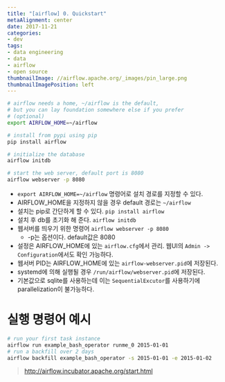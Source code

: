 ```yaml
---
title: "[airflow] 0. Quickstart"
metaAlignment: center
date: 2017-11-21
categories:
- dev
tags:
- data engineering
- data
- airflow
- open source
thumbnailImage: //airflow.apache.org/_images/pin_large.png
thumbnailImagePosition: left
---
```


<!--more-->


```sh
# airflow needs a home, ~/airflow is the default,
# but you can lay foundation somewhere else if you prefer
# (optional)
export AIRFLOW_HOME=~/airflow

# install from pypi using pip
pip install airflow

# initialize the database
airflow initdb

# start the web server, default port is 8080
airflow webserver -p 8080
```

- `export AIRFLOW_HOME=~/airflow` 명령어로 설치 경로를 지정할 수 있다.
- AIRFLOW_HOME을 지정하지 않을 경우 default 경로는 `~/airflow`
- 설치는 pip로 간단하게 할 수 있다. `pip install airflow`
- 설치 후 db를 초기화 해 준다. `airflow initdb`
- 웹서버를 띄우기 위한 명령어 `airflow webserver -p 8080`
    - -p는 옵션이다. default값은 8080
- 설정은 AIRFLOW_HOME에 있는 `airflow.cfg`에서 관리. 웹UI의 `Admin -> Configuration`에서도 확인 가능하다.
- 웹서버 PID는 AIRFLOW_HOME에 있는 `airflow-webserver.pid`에 저장된다.
- systemd에 의해 실행될 경우 `/run/airflow/webserver.pid`에 저장된다. 
- 기본값으로 sqlite를 사용하는데 이는 `SequentialExcutor`를 사용하기에 parallelization이 불가능하다.


# 실행 명령어 예시 

```sh
# run your first task instance
airflow run example_bash_operator runme_0 2015-01-01
# run a backfill over 2 days
airflow backfill example_bash_operator -s 2015-01-01 -e 2015-01-02
```

> http://airflow.incubator.apache.org/start.html
